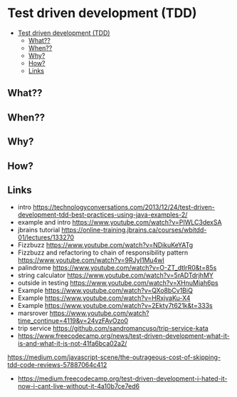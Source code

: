 # Test driven development (TDD)

- [Test driven development (TDD)](#test-driven-development-tdd)
	- [What??](#what)
	- [When??](#when)
	- [Why?](#why)
	- [How?](#how)
	- [Links](#links)

## What??

## When??

## Why?

## How?

## Links

- intro https://technologyconversations.com/2013/12/24/test-driven-development-tdd-best-practices-using-java-examples-2/
- example and intro https://www.youtube.com/watch?v=PIWLC3dexSA
- jbrains tutorial https://online-training.jbrains.ca/courses/wbitdd-01/lectures/133270
- Fizzbuzz https://www.youtube.com/watch?v=NDikuKeYATg
- Fizzbuzz and refactoring to chain of responsibility pattern https://www.youtube.com/watch?v=9RJyI1Mu4wI
- palindrome https://www.youtube.com/watch?v=O-ZT_dtlrR0&t=85s
- string calculator https://www.youtube.com/watch?v=5rADTdrjhMY
- outside in testing https://www.youtube.com/watch?v=XHnuMjah6ps
- Example https://www.youtube.com/watch?v=QXo8bCv1BiQ
- Example https://www.youtube.com/watch?v=HRxjvaKu-X4
- Example https://www.youtube.com/watch?v=2Ekty7t621k&t=333s
- marsrover https://www.youtube.com/watch?time_continue=4119&v=24vzFAvOzo0
- trip service https://github.com/sandromancuso/trip-service-kata
- https://www.freecodecamp.org/news/test-driven-development-what-it-is-and-what-it-is-not-41fa6bca02a2/

https://medium.com/javascript-scene/the-outrageous-cost-of-skipping-tdd-code-reviews-57887064c412

- https://medium.freecodecamp.org/test-driven-development-i-hated-it-now-i-cant-live-without-it-4a10b7ce7ed6
